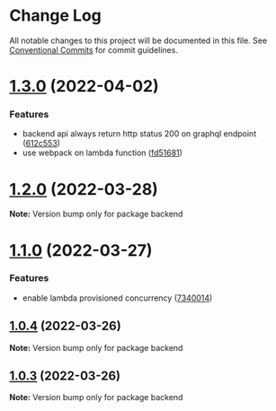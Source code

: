 # Change Log

All notable changes to this project will be documented in this file.
See [Conventional Commits](https://conventionalcommits.org) for commit guidelines.

# [1.3.0](https://github.com/davidNHK/sony-code-test/compare/v1.1.0...v1.3.0) (2022-04-02)


### Features

* backend api always return http status 200 on graphql endpoint ([612c553](https://github.com/davidNHK/sony-code-test/commit/612c5534a195a0e1995d9d2ac5ff80bdd81e0796))
* use webpack on lambda function ([fd51681](https://github.com/davidNHK/sony-code-test/commit/fd5168191513d44cc2544564c154869336ebe013))





# [1.2.0](https://github.com/davidNHK/sony-code-test/compare/v1.1.0...v1.2.0) (2022-03-28)

**Note:** Version bump only for package backend





# [1.1.0](https://github.com/davidNHK/sony-code-test/compare/v1.0.4...v1.1.0) (2022-03-27)


### Features

* enable lambda provisioned concurrency ([7340014](https://github.com/davidNHK/sony-code-test/commit/73400149f3cc29080c79a970c34cc5e86855c770))





## [1.0.4](https://github.com/davidNHK/sony-code-test/compare/v1.0.2...v1.0.4) (2022-03-26)

**Note:** Version bump only for package backend





## [1.0.3](https://github.com/davidNHK/sony-code-test/compare/v1.0.2...v1.0.3) (2022-03-26)

**Note:** Version bump only for package backend
